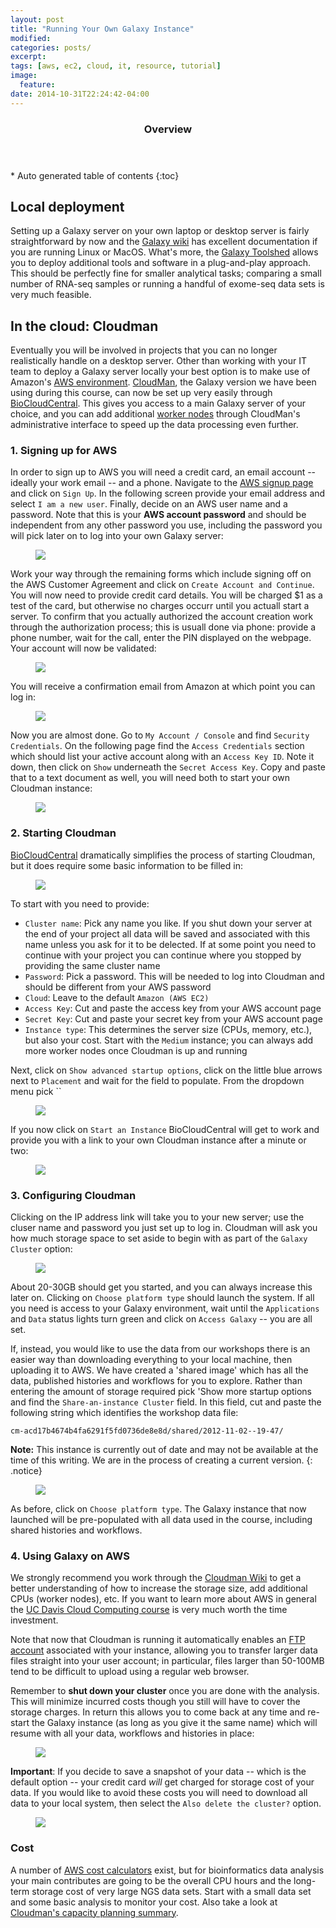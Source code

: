 ```yaml
---
layout: post
title: "Running Your Own Galaxy Instance"
modified:
categories: posts/
excerpt:
tags: [aws, ec2, cloud, it, resource, tutorial]
image:
  feature:
date: 2014-10-31T22:24:42-04:00
---
```


<section id="table-of-contents" class="toc">
  <header>
    <h3>Overview</h3>
  </header>
<div id="drawer" markdown="1">
*  Auto generated table of contents
{:toc}
</div>
</section><!-- /#table-of-contents -->


## Local deployment

Setting up a Galaxy server on your own laptop or desktop server is fairly straightforward by now and the [Galaxy wiki](http://wiki.g2.bx.psu.edu/Admin/Get%20Galaxy) has excellent documentation if you are running Linux or MacOS. What's more, the [Galaxy Toolshed](http://wiki.g2.bx.psu.edu/Tool%20Shed) allows you to deploy additional tools and software in a plug-and-play approach. This should be perfectly fine for smaller analytical tasks; comparing a small number of RNA-seq samples or running a handful of exome-seq data sets is very much feasible.

## In the cloud: Cloudman

Eventually you will be involved in projects that you can no longer realistically handle on a desktop server. Other than working with your IT team to deploy a Galaxy server locally your best option is to make use of Amazon's [AWS environment](http://aws.amazon.com/). [CloudMan](http://wiki.g2.bx.psu.edu/CloudMan), the Galaxy version we have been using during this course, can now be set up very easily through [BioCloudCentral](https://biocloudcentral.herokuapp.com). This gives you access to a main Galaxy server of your choice, and you can add additional [worker nodes](http://usecloudman.org/) through CloudMan's administrative interface to speed up the data processing even further.

### 1. Signing up for AWS

In order to sign up to AWS you will need a credit card, an email account -- ideally your work email -- and a  phone. Navigate to the [AWS signup page](http://aws.amazon.com/account/) and click on `Sign Up`. In the following screen provide your email address and select `I am a new user`. Finally, decide on an AWS user name and a password. Note that this is your **AWS account password** and should be independent from any other password you use, including the password you will pick later on to log into your own Galaxy server:

<figure>
<img src="{{ site.baseurl }}/images/screenshots/AWS-Login.png">
<figcaption></figcaption>
</figure>

Work your way through the remaining forms which include signing off on the AWS Customer Agreement and click on `Create Account and Continue`. You will now need to provide credit card details. You will be charged $1 as a test of the card, but otherwise no charges occurr until you actuall start a server. To confirm that you actually authorized the account creation work through the authorization process; this is usuall done via phone: provide a phone number, wait for the call, enter the PIN displayed on the webpage. Your account will now be validated:

<figure>
<img src="{{ site.baseurl }}/images/screenshots/AWS_Active.png">
<figcaption></figcaption>
</figure>

You will receive a confirmation email from Amazon at which point you can log in:

<figure>
<img src="/images/screenshots/AWS_LoggedIn.png">
<figcaption></figcaption>
</figure>

Now you are almost done. Go to `My Account / Console` and find `Security Credentials`. On the following page find the `Access Credentials` section which should list your active account along with an `Access Key ID`. Note it down, then click on `Show` underneath the `Secret Access Key`. Copy and paste that to a text document as well, you will need both to start your own Cloudman instance:

<figure>
<img src="/images/screenshots/AWS_Access.png">
<figcaption></figcaption>
</figure>

### 2. Starting Cloudman

[BioCloudCentral](https://biocloudcentral.herokuapp.com/) dramatically simplifies the process of starting Cloudman, but it does require some basic information to be filled in:

<figure>
<img src="/images/screenshots/CloudMan_Start.png">
<figcaption></figcaption>
</figure>

To start with you need to provide:

* `Cluster name`: Pick any name you like. If you shut down your server at the end of your project all data will be saved and associated with this name unless you ask for it to be delected. If at some point you need to continue with your project you can continue where you stopped by providing the same cluster name
* `Password`: Pick a password. This will be needed to log into Cloudman and should be different from your AWS password
* `Cloud`: Leave to the default `Amazon (AWS EC2)`
* `Access Key`: Cut and paste the access key from your AWS account page
* `Secret Key`: Cut and paste your secret key from your AWS account page
* `Instance type`: This determines the server size (CPUs, memory, etc.), but also your cost. Start with the `Medium` instance; you can always add more worker nodes once Cloudman is up and running

Next, click on `Show advanced startup options`, click on the little blue arrows next to `Placement` and wait for the field to populate. From the dropdown menu pick ``

<figure>
<img src="/images/screenshots/CloudMan_Placement.png">
<figcaption></figcaption>
</figure>

If you now click on `Start an Instance` BioCloudCentral will get to work and provide you with a link to your own Cloudman instance after a minute or two: 

<figure>
<img src="/images/screenshots/CloudMan_IP.png">
<figcaption></figcaption>
</figure>

### 3. Configuring Cloudman

Clicking on the IP address link will take you to your new server; use the cluser name and password you just set up to log in. Cloudman will ask you how much storage space to set aside to begin with as part of the `Galaxy Cluster` option:

<figure>
<img src="/images/screenshots/CloudMan_Setup.png">
<figcaption></figcaption>
</figure>

About 20-30GB should get you started, and you can always increase this later on. Clicking on `Choose platform type` should launch the system. If all you need is access to your Galaxy environment, wait until the `Applications` and `Data` status lights turn green and click on `Access Galaxy` -- you are all set. 

If, instead, you would like to use the data from our workshops there is an easier way than downloading everything to your local machine, then uploading it to AWS. We have created a 'shared image' which has all the data, published histories and workflows for you to explore. Rather than entering the amount of storage required pick 'Show more startup options and find the `Share-an-instance Cluster` field. In this field, cut and paste the following string which identifies the workshop data file:

    cm-acd17b4674b4fa6291f5fd0736de8e8d/shared/2012-11-02--19-47/

**Note:** This instance is currently out of date and may not be available at the time of this writing. We are in the process of creating a current version.
{: .notice}

<figure>
<img src="/images/screenshots/CloudMan_ShareInstance.png">
<figcaption></figcaption>
</figure>

As before, click on `Choose platform type`. The Galaxy instance that now launched will be pre-populated with all data used in the course, including shared histories and workflows.


### 4. Using Galaxy on AWS

We strongly recommend you work through the [Cloudman Wiki](http://wiki.g2.bx.psu.edu/CloudMan) to get a better understanding of how to increase the storage size, add additional CPUs (worker nodes), etc. If you want to learn more about AWS in general the [UC Davis Cloud Computing course](http://training.bioinformatics.ucdavis.edu/docs/2012/05/AWS/index.html) is very much worth the time investment.

Note that now that Cloudman is running it automatically enables an [FTP account](http://wiki.g2.bx.psu.edu/FTPUpload) associated with your instance, allowing you to transfer larger data files straight into your user account; in particular, files larger than 50-100MB tend to be difficult to upload using a regular web browser.

Remember to **shut down your cluster** once you are done with the analysis. This will minimize incurred costs though you still will have to cover the storage charges. In return this allows you to come back at any time and re-start the Galaxy instance (as long as you give it the same name) which will resume with all your data, workflows and histories in place:

<figure>
<img src="/images/screenshots/CloudMan_Terminate.png">
<figcaption></figcaption>
</figure>

**Important**: If you decide to save a snapshot of your data -- which is the default option -- your credit card *will* get charged for storage cost of your data. If you would like to avoid these costs you will need to download all data to your local system, then select the `Also delete the cluster?` option.


<figure>
<img src="/images/screenshots/CloudMan_Shutdown.png">
<figcaption></figcaption>
</figure>


### Cost


A number of [AWS cost calculators](https://blog.cloudvertical.com/2012/10/aws-cost-cheat-sheet-2/) exist, but for bioinformatics data analysis your main contributes are going to be the overall CPU hours and the long-term storage cost of very large NGS data sets. Start with a small data set and some basic analysis to monitor your cost. Also take a look at [Cloudman's capacity planning summary](http://wiki.galaxyproject.org/CloudMan/CapacityPlanning).
